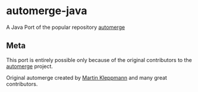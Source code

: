 # automerge-java

A Java Port of the popular repository [automerge](https://github.com/automerge/automerge)


## Meta

This port is entirely possible only because of the original contributors to the [automerge](https://github.com/automerge/automerge) project.

Original automerge created by [Martin Kleppmann](https://martin.kleppmann.com/) and many great contributors.
